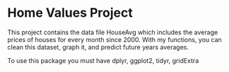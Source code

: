 # Home Values Project

This project contains the data file HouseAvg which includes the
average prices of houses for every month since 2000. With my functions, you can clean this dataset, graph it,
and predict future years averages. 

To use this package you must have dplyr, ggplot2, tidyr, gridExtra
